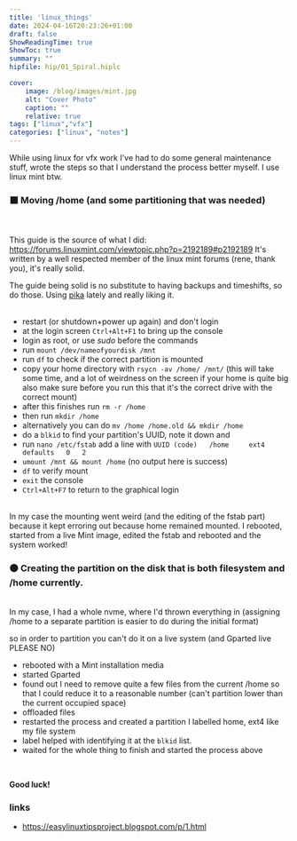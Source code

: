 ```yaml
---
title: 'linux_things'
date: 2024-04-16T20:23:26+01:00
draft: false
ShowReadingTime: true
ShowToc: true
summary: ""
hipfile: hip/01_Spiral.hiplc

cover:
    image: /blog/images/mint.jpg
    alt: "Cover Photo"
    caption: ""
    relative: true
tags: ["linux","vfx"]
categories: ["linux", "notes"]
---
```

While using linux for vfx work I've had to do some general maintenance stuff, wrote the steps so that I understand the process better myself. I use linux mint btw.

### ⬛️  Moving /home (and some partitioning that was needed)
<br />

This guide is the source of what I did: https://forums.linuxmint.com/viewtopic.php?p=2192189#p2192189
It's written by a well respected member of the linux mint forums (rene, thank you), it's really solid.

The guide being solid is no substitute to having backups and timeshifts, so do those.
Using [pika](https://gitlab.gnome.org/World/pika-backup) lately and really liking it.
<br />
<br />
* restart (or shutdown+power up again) and don't login
* at the login screen `Ctrl+Alt+F1` to bring up the console
* login as root, or use *sudo* before the commands
* run ```mount /dev/nameofyourdisk /mnt```
* run ```df``` to check if the correct partition is mounted
* copy your home directory with ```rsycn -av /home/ /mnt/``` (this will take some time, and a lot of weirdness on the screen if your home is quite big also make sure before you run this that it's the correct drive with the correct mount)
* after this finishes run ```rm -r /home```
* then run ```mkdir /home```
* alternatively you can do ```mv /home /home.old && mkdir /home```
* do a ```blkid``` to find your partition's UUID, note it down and
* run ```nano /etc/fstab``` add a line with ```UUID (code)   /home     ext4    defaults   0   2```
* ```umount /mnt && mount /home``` (no output here is success)
* ```df``` to verify mount
* ```exit``` the console
* ```Ctrl+Alt+F7``` to return to the graphical login

<br />
In my case the mounting went weird (and the editing of the fstab part) because it kept erroring out because home remained mounted. I rebooted, started from a live Mint image, edited the fstab and rebooted and the system worked!

### ⚫️  Creating the partition on the disk that is both filesystem and /home currently.
<br />
In my case, I had a whole nvme, where I'd thrown everything in (assigning /home to a separate partition is easier to do during the initial format)

so in order to partition you can't do it on a live system (and Gparted live PLEASE NO)

* rebooted with a Mint installation media
* started Gparted
* found out I need to remove quite a few files from the current /home so that I could reduce it to a reasonable number (can't partition lower than the current occupied space)
* offloaded files
* restarted the process and created a partition I labelled home, ext4 like my file system
* label helped with identifying it at the ```blkid``` list.
* waited for the whole thing to finish and started the process above
<br />

**Good luck!**


### links
* https://easylinuxtipsproject.blogspot.com/p/1.html

